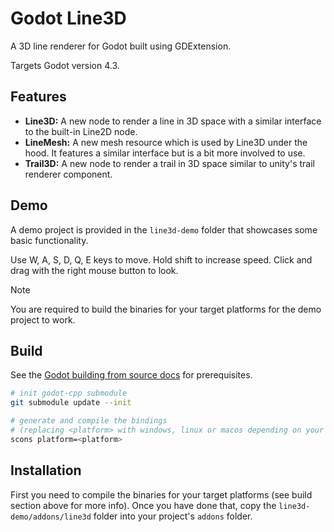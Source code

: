# Godot Line3D

A 3D line renderer for Godot built using GDExtension.

Targets Godot version 4.3.

## Features

- **Line3D:** A new node to render a line in 3D space with a similar interface to the built-in Line2D node.
- **LineMesh:** A new mesh resource which is used by Line3D under the hood. It features a similar interface but is a bit more involved to use.
- **Trail3D:** A new node to render a trail in 3D space similar to unity's trail renderer component.

## Demo

A demo project is provided in the `line3d-demo` folder that showcases some basic functionality.

Use W, A, S, D, Q, E keys to move. Hold shift to increase speed. Click and drag with the right mouse button to look.

> [!NOTE]
> You are required to build the binaries for your target platforms for the demo project to work.

## Build

See the [Godot building from source docs](https://docs.godotengine.org/en/stable/contributing/development/compiling/index.html#toc-devel-compiling) for prerequisites.

```bash
# init godot-cpp submodule
git submodule update --init

# generate and compile the bindings
# (replacing <platform> with windows, linux or macos depending on your target platform)
scons platform=<platform>
```

## Installation

First you need to compile the binaries for your target platforms (see build section above for more info). Once you have done that, copy the `line3d-demo/addons/line3d` folder into your project's `addons` folder.

